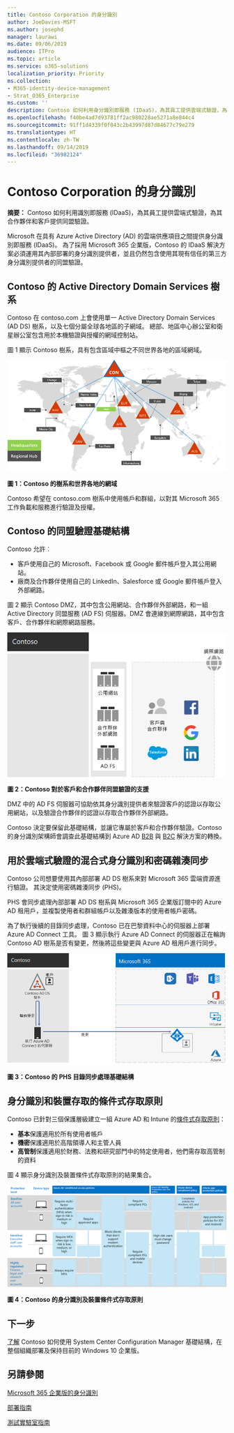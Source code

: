 ```yaml
---
title: Contoso Corporation 的身分識別
author: JoeDavies-MSFT
ms.author: josephd
manager: laurawi
ms.date: 09/06/2019
audience: ITPro
ms.topic: article
ms.service: o365-solutions
localization_priority: Priority
ms.collection:
- M365-identity-device-management
- Strat_O365_Enterprise
ms.custom: ''
description: Contoso 如何利用身分識別即服務 (IDaaS)，為其員工提供雲端式驗證，為其合作夥伴和客戶提供同盟驗證。
ms.openlocfilehash: f40be4ad7d93781ff2ac980228ae5271a8e844c4
ms.sourcegitcommit: 91ff1d4339f0f043c2b43997d87d84677c79e279
ms.translationtype: HT
ms.contentlocale: zh-TW
ms.lasthandoff: 09/14/2019
ms.locfileid: "36982124"
---
```

# <a name="identity-for-the-contoso-corporation"></a>Contoso Corporation 的身分識別

**摘要：** Contoso 如何利用識別即服務 (IDaaS)，為其員工提供雲端式驗證，為其合作夥伴和客戶提供同盟驗證。

Microsoft 在具有 Azure Active Directory (AD) 的雲端供應項目之間提供身分識別即服務 (IDaaS)。 為了採用 Microsoft 365 企業版，Contoso 的 IDaaS 解決方案必須運用其內部部署的身分識別提供者，並且仍然包含使用其現有信任的第三方身分識別提供者的同盟驗證。

## <a name="contosos-active-directory-domain-services-forest"></a>Contoso 的 Active Directory Domain Services 樹系

Contoso 在 contoso.com 上會使用單一 Active Directory Domain Services (AD DS) 樹系，以及七個分屬全球各地區的子網域。 總部、地區中心辦公室和衛星辦公室包含用於本機驗證與授權的網域控制站。

圖 1 顯示 Contoso 樹系，具有包含區域中樞之不同世界各地的區域網域。

![](./media/contoso-identity/contoso-identity-fig1.png)
 
**圖 1：Contoso 的樹系和世界各地的網域**

Contoso 希望在 contoso.com 樹系中使用帳戶和群組，以對其 Microsoft 365 工作負載和服務進行驗證及授權。

## <a name="contosos-federated-authentication-infrastructure"></a>Contoso 的同盟驗證基礎結構

Contoso 允許︰

- 客戶使用自己的 Microsoft、Facebook 或 Google 郵件帳戶登入其公用網站。
- 廠商及合作夥伴使用自己的 LinkedIn、Salesforce 或 Google 郵件帳戶登入外部網路。

圖 2 顯示 Contoso DMZ，其中包含公用網站、合作夥伴外部網路，和一組 Active Directory 同盟服務 (AD FS) 伺服器。DMZ 會連線到網際網路，其中包含客戶、合作夥伴和網際網路服務。

![](./media/contoso-identity/contoso-identity-fig2.png)

**圖 2：Contoso 對於客戶和合作夥伴同盟驗證的支援**
 
DMZ 中的 AD FS 伺服器可協助依其身分識別提供者來驗證客戶的認證以存取公用網站，以及驗證合作夥伴的認證以存取合作夥伴外部網路。

Contoso 決定要保留此基礎結構，並讓它專屬於客戶和合作夥伴驗證。Contoso 的身分識別架構師會調查此基礎結構到 Azure AD [B2B](https://docs.microsoft.com/azure/active-directory/b2b/hybrid-organizations) 與 [B2C](https://docs.microsoft.com/azure/active-directory-b2c/solution-articles) 解決方案的轉換。

## <a name="hybrid-identity-with-password-hash-synchronization-for-cloud-based-authentication"></a>用於雲端式驗證的混合式身分識別和密碼雜湊同步

Contoso 公司想要使用其內部部署 AD DS 樹系來對 Microsoft 365 雲端資源進行驗證。 其決定使用密碼雜湊同步 (PHS)。

PHS 會同步處理內部部署 AD DS 樹系與 Microsoft 365 企業版訂閱中的 Azure AD 租用戶，並複製使用者和群組帳戶以及雜湊版本的使用者帳戶密碼。 

為了執行後續的目錄同步處理，Contoso 已在巴黎資料中心的伺服器上部署 Azure AD Connect 工具。 圖 3 顯示執行 Azure AD Connect 的伺服器正在輪詢 Contoso AD 樹系是否有變更，然後將這些變更與 Azure AD 租用戶進行同步。

![](./media/contoso-identity/contoso-identity-fig4.png)
 
**圖 3：Contoso 的 PHS 目錄同步處理基礎結構**


## <a name="conditional-access-policies-for-identity-and-device-access"></a>身分識別和裝置存取的條件式存取原則

Contoso 已針對三個保護層級建立一組 Azure AD 和 Intune 的[條件式存取原則](identity-access-policies.md)：

- **基本**保護適用於所有使用者帳戶
- **機密**保護適用於高階領導人和主管人員
- **高管制**保護適用於財務、法務和研究部門中的特定使用者，他們需存取高管制的資料

圖 4 顯示身分識別及裝置條件式存取原則的結果集合。

![](./media/contoso-identity/contoso-identity-fig5.png)
 
**圖 4：Contoso 的身分識別及裝置條件式存取原則**

## <a name="next-step"></a>下一步

[了解](contoso-win10.md) Contoso 如何使用 System Center Configuration Manager 基礎結構，在整個組織部署及保持目前的 Windows 10 企業版。

## <a name="see-also"></a>另請參閱

[Microsoft 365 企業版的身分識別](identity-infrastructure.md)

[部署指南](deploy-microsoft-365-enterprise.md)

[測試實驗室指南](m365-enterprise-test-lab-guides.md)
